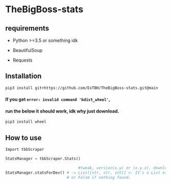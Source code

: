 # TheBigBoss-stats

## requirements

- Python >=3.5 or something idk

- BeautifulSoup

- Requests
## Installation
```bash
pip3 install git+https://github.com/ExTBH/TheBigBoss-stats.git@main
```
#### If you get `error: invalid command 'bdist_wheel'`,
#### run the below it should work, idk why just download.
```bash
pip3 install wheel
```
## How to use

```python
Import tbbScraper

```

```python
StatsManager = tbbScraper.Stats()
```

```python
                                #tweak, version(x.y) or (x.y.z), downloads
StatsManager.statsForDev() # -> List[[str, str, int]] <- It's a List of Lists
                           # or False if nothing found.
```
